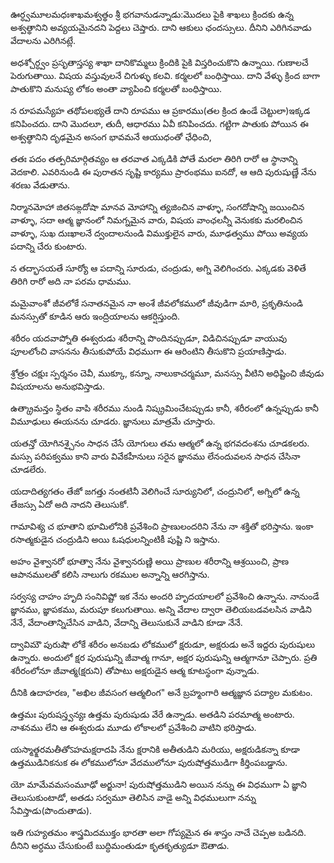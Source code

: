 ఊర్ధ్వమూలమధఃశాఖమశ్వత్థం
శ్రీ భగవానుడన్నాడు:మొదలు పైకి శాఖలు క్రిందకు ఉన్న అశ్వత్థానిని అవ్యయమైనదని పెద్దలు చెప్తారు. దాని ఆకులు ఛందస్సులు. దీనిని ఎరిగినవాడు వేదాలను ఎరిగినట్లే.

అధశ్చోర్ధ్వం ప్రసృతాస్తస్య శాఖా
దానికొమ్మలు క్రిందికి పైకి విస్తరించుకొని ఉన్నాయి. గుణాలచే పెరుగుతాయి. విషయ వస్తువులనే చిగుళ్ళు కలవి. కర్మలలో బంధిస్తాయి. దాని వేళ్ళు క్రింద బాగా పాతుకొని మనుష్య లోకం అంతా వ్యాపించి కర్మలతో బంధిస్తాయి.

న రూపమస్యేహ తథోపలభ్యతే
దాని రూపము ఆ ప్రకారము(తల క్రింద ఉండే చెట్టులా)ఇక్కడ కనిపించదు. దాని మొదలూ, తుదీ, ఆధారము ఏవీ కనిపించదు. గట్టిగా పాతుకు పోయిన ఈ అశ్వత్థానిని దృఢమైన అసంగ భావమనే ఆయుధంతో ఛేధించి,

తతః పదం తత్పరిమార్గితవ్యం
ఆ తరవాత ఎక్కడికి పోతే మరలా తిరిగి రారో ఆ స్థానాన్ని వెదకాలి. ఎవరినుండి ఈ పురాతన సృష్టి కార్యము ప్రారంభము ఐనదో, ఆ ఆది పురుషుణ్ణే నేను శరణు వేడుతాను.

నిర్మానమోహా జితసఙ్గదోషా
మానవ మోహాన్ని త్యజించిన వాళ్ళూ, సంగదోషాన్ని జయించిన వాళ్ళూ, సదా ఆత్మ జ్ఞానంలో నిమగ్నమైన వారు, విషయ వాంఛలన్నీ వెనుకకు మరలించిన వాళ్ళూ, సుఖ దుఃఖాలనే ద్వందాలనుండి విముక్తులైన వారు, మూఢత్వము పోయి అవ్యయ పదాన్ని చేరు కుంటారు.

న తద్భాసయతే సూర్యో
ఆ పదాన్ని సూరుడు, చంద్రుడు, అగ్ని వెలిగించరు. ఎక్కడకు వెళితే తిరిగి రారో అది నా పరమ ధామము.

మమైవాంశో జీవలోకే
సనాతనమైన నా అంశే జీవలోకములో జీవుడిగా మారి, ప్రకృతినుండి మనస్సుతో కూడిన ఆరు ఇంద్రియాలను ఆకర్షిస్తుంది.

శరీరం యదవాప్నోతి
ఈశ్వరుడు శరీరాన్ని పొందినప్పుడూ, విడిచినప్పుడూ వాయువు పూలలోంచి వాసనను తీసుకుపోయే విధముగా ఈ ఆరింటిని తీసుకొని ప్రయాణిస్తాడు.

శ్రోత్రం చక్షుః స్పర్శనం
చెవీ, ముక్కూ, కన్నూ, నాలుకాచర్మమూ, మనస్సు వీటిని అధిష్టించి జీవుడు విషయాలను అనుభవిస్తాడు.

ఉత్క్రామన్తం స్థితం వాపి
శరీరము నుండి నిష్క్రమించేటప్పుడు కానీ, శరీరంలో ఉన్నప్పుడు కానీ విమూఢులు ఈయనను చూడరు. జ్ఞానులు మాత్రమే చూస్తారు.

యతన్తో యోగినశ్చైనం
సాధన చేసే యోగులు తమ ఆత్మలో ఉన్న భగవదంశను చూడకలరు. మస్సు పరిపక్వము కాని వారు వివేకహీనులు సరైన జ్ఞానము లేనందువలన సాధన చేసినా చూడలేరు.

యదాదిత్యగతం తేజో
జగత్తు నంతటినీ వెలిగించే సూర్యునిలో, చంద్రునిలో, అగ్నిలో ఉన్న తేజస్సు ఏదో అది నాదని తెలుసుకో.

గామావిశ్య చ భూతాని
భూమిలోనికి ప్రవేశించి ప్రాణులందరిని నేను నా శక్తితో భరిస్తాను. ఇంకా రసాత్మకుడైన చంద్రుడిని అయి ఓషధులన్నింటికీ పుష్టి ని ఇస్తాను.

అహం వైశ్వానరో భూత్వా
నేను వైశ్వానరుణ్ణి అయి ప్రాణుల శరీరాన్ని ఆశ్రయించి, ప్రాణ ఆపానములతో కలిసి నాలుగు రకముల అన్నాన్ని ఆరగిస్తాను.

సర్వస్య చాహం హృది సంనివిష్టో
ఇక నేను అందరి హృదయాలలో ప్రవేశించి ఉన్నాను. నానుండే జ్ఞానము, జ్ఞాపకము, మరుపూ కలుగుతాయి. అన్ని వేదాల ద్వారా తెలియబడవలసిన వాడిని నేనే, వేదాంతాన్నిచేసిన వాడిని, వేదాన్ని తెలుసుకునే వాడిని కూడా నేనే.

ద్వావిమౌ పురుషౌ లోకే
శరీరం అనబడు లోకములో క్షరుడూ, అక్షరుడు అనే ఇద్దరు పురుషులు ఉన్నారు. అందులో క్షర పురుషున్ని జీవాత్మ గానూ, అక్షర పురుషున్ని ఆత్మగానూ చెప్పారు. ప్రతి శరీరంలోనూ జీవాత్మ(క్షరుని) తోపాటు అక్షరుడైన ఆత్మ కూటస్థంగా వున్నాడు.

దీనికి ఉదాహరణ, "అఖిల జీవసంగ ఆత్మలింగ" అనే బ్రహ్మంగారి ఆత్మజ్ఞాన పద్యాల మకుటం.

ఉత్తమః పురుషస్త్వన్యః
ఉత్తమ పురుషుడు వేరే ఉన్నాడు. అతడిని పరమాత్మ అంటారు. నాశనము లేని ఆ ఈశ్వరుడు మూడు లోకాలలో ప్రవేశించి వాటిని భరిస్తాడు.

యస్మాత్క్షరమతీతోऽహమక్షరాదపి
నేను క్షరానికి అతీతుడిని మరియు, అక్షరుడికన్నా కూడా ఉత్తముడినికనుక ఈ లోకములోనూ వేదములోనూ పురుషోత్తముడిగా కీర్తింపబడ్డాను.

యో మామేవమసంమూఢో
అర్జునా! పురుషోత్తముడిని అయిన నన్ను ఈ విధముగా ఏ జ్ఞాని తెలుసుకుంటాడో, అతడు సర్వమూ తెలిసిన వాడై అన్ని విధములుగా నన్ను సేవిస్తాడు(పొందుతాడు).

ఇతి గుహ్యతమం శాస్త్రమిదముక్తం
భారతా అలా గోప్యమైన ఈ శాస్తం నాచే చెప్పఅ బడినది. దీనిని అర్ధము చేసుకుంటే బుద్ధిమంతుడూ కృతకృత్యుడూ ఔతాడు.